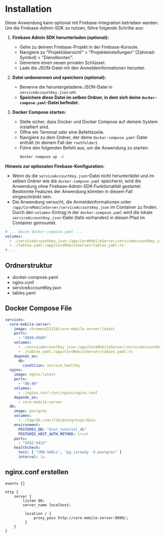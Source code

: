 # Installation

Diese Anwendung kann optional mit Firebase-Integration betrieben werden. Um die Firebase-Admin-SDK zu nutzen, führe folgende Schritte aus:

1.  **Firebase Admin SDK herunterladen (optional):**
    * Gehe zu deinem Firebase-Projekt in der Firebase-Konsole.
    * Navigiere zu "Projektübersicht" > "Projekteinstellungen" (Zahnrad-Symbol) > "Dienstkonten".
    * Generiere einen neuen privaten Schlüssel.
    * Lade die JSON-Datei mit den Anmeldeinformationen herunter.

2.  **Datei umbenennen und speichern (optional):**
    * Benenne die heruntergeladene JSON-Datei in `serviceAccountKey.json` um.
    * **Speichere diese Datei im selben Ordner, in dem sich deine `docker-compose.yaml`-Datei befindet.**

3.  **Docker Compose starten:**
    * Stelle sicher, dass Docker und Docker Compose auf deinem System installiert sind.
    * Öffne ein Terminal oder eine Befehlszeile.
    * Navigiere zu dem Ordner, der deine `docker-compose.yaml`-Datei enthält (in deinem Fall der `rootFolder`).
    * Führe den folgenden Befehl aus, um die Anwendung zu starten:
        ```bash
        docker compose up -d
        ```

**Hinweis zur optionalen Firebase-Konfiguration:**

* Wenn du die `serviceAccountKey.json`-Datei nicht herunterlädst und im selben Ordner wie die `docker-compose.yaml` speicherst, wird die Anwendung ohne Firebase-Admin-SDK-Funktionalität gestartet. Bestimmte Features der Anwendung könnten in diesem Fall eingeschränkt sein.
* Die Anwendung versucht, die Anmeldeinformationen unter `/app/CoreMobileServer/serviceAccountKey.json` im Container zu finden. Durch den `volumes`-Eintrag in der `docker-compose.yaml` wird die lokale `serviceAccountKey.json`-Datei (falls vorhanden) in diesen Pfad im Container gemountet.
```yaml
# ... deine docker-compose.yaml ...
volumes:
  - ./serviceAccountKey.json:/app/CoreMobileServer/serviceAccountKey.json:ro
  - ./tables.yaml:/app/CoreMobileServer/tables.yaml:ro
# ...
```

## Ordnerstruktur
- docker-compose.yaml
- nginx.conf
- serviceAccountKey.json
- tables.yaml

## Docker Compose File
```yaml
services:
  core-mobile-server:
    image: chromesd22159/core-mobile-server:latest
    ports:
      - "8080:8080"
    volumes:
      - ./serviceAccountKey.json:/app/CoreMobileServer/serviceAccountKey.json:ro
      - ./tables.yaml:/app/CoreMobileServer/tables.yaml:ro
    depends_on:
      db:
        condition: service_healthy
  nginx:
    image: nginx:latest
    ports:
      - "80:80"
    volumes:
      - ./nginx.conf:/etc/nginx/nginx.conf
    depends_on:
      - core-mobile-server
  db:
    image: postgres
    volumes:
      - ./tmp/db:/var/lib/postgresql/data
    environment:
      POSTGRES_DB: "ktor_tutorial_db"
      POSTGRES_HOST_AUTH_METHOD: trust
    ports:
      - "5432:5432"
    healthcheck:
      test: [ "CMD-SHELL", "pg_isready -U postgres" ]
      interval: 1s
```

## nginx.conf erstellen

```nginx configuration
events {}

http {
    server {
        listen 80;
        server_name localhost;

         location / {
             proxy_pass http://core-mobile-server:8080/;
         }
    }
}
```